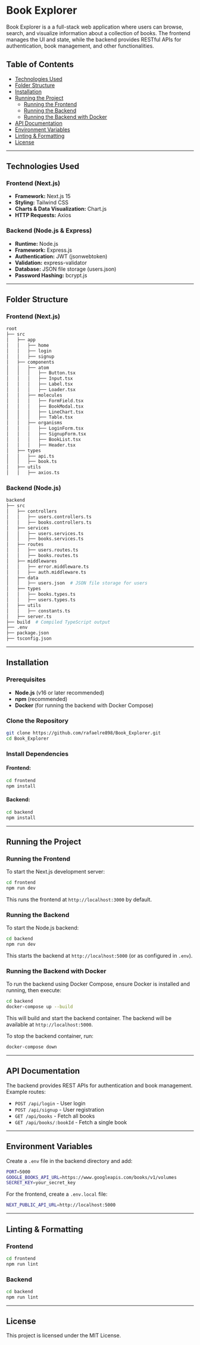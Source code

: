 # Book Explorer

Book Explorer is a a full-stack web application where users can browse, search, and visualize information about a collection of books. The frontend manages the UI and state, while the backend provides RESTful APIs for authentication, book management, and other functionalities.

## Table of Contents

- [Technologies Used](#technologies-used)
- [Folder Structure](#folder-structure)
- [Installation](#installation)
- [Running the Project](#running-the-project)
  - [Running the Frontend](#running-the-frontend)
  - [Running the Backend](#running-the-backend)
  - [Running the Backend with Docker](#running-the-backend-with-docker)
- [API Documentation](#api-documentation)
- [Environment Variables](#environment-variables)
- [Linting & Formatting](#linting--formatting)
- [License](#license)

---

## Technologies Used

### Frontend (Next.js)

- **Framework:** Next.js 15
- **Styling:** Tailwind CSS
- **Charts & Data Visualization:** Chart.js
- **HTTP Requests:** Axios

### Backend (Node.js & Express)

- **Runtime:** Node.js
- **Framework:** Express.js
- **Authentication:** JWT (jsonwebtoken)
- **Validation:** express-validator
- **Database:** JSON file storage (users.json)
- **Password Hashing:** bcrypt.js

---

## Folder Structure

### Frontend (Next.js)

```sh
root
├── src
│   ├── app
│   │   ├── home
│   │   ├── login
│   │   ├── signup
│   ├── components
│   │   ├── atom
│   │   │   ├── Button.tsx
│   │   │   ├── Input.tsx
│   │   │   ├── Label.tsx
│   │   │   ├── Loader.tsx
│   │   ├── molecules
│   │   │   ├── FormField.tsx
│   │   │   ├── BookModal.tsx
│   │   │   ├── LineChart.tsx
│   │   │   ├── Table.tsx
│   │   ├── organisms
│   │   │   ├── LoginForm.tsx
│   │   │   ├── SignupForm.tsx
│   │   │   ├── BookList.tsx
│   │   │   ├── Header.tsx
│   ├── types
│   │   ├── api.ts
│   │   ├── book.ts
│   ├── utils
│   │   ├── axios.ts
```

### Backend (Node.js)

```sh
backend
├── src
│   ├── controllers
│   │   ├── users.controllers.ts
│   │   ├── books.controllers.ts
│   ├── services
│   │   ├── users.services.ts
│   │   ├── books.services.ts
│   ├── routes
│   │   ├── users.routes.ts
│   │   ├── books.routes.ts
│   ├── middlewares
│   │   ├── error.middleware.ts
│   │   ├── auth.middleware.ts
│   ├── data
│   │   ├── users.json  # JSON file storage for users
│   ├── types
│   │   ├── books.types.ts
│   │   ├── users.types.ts
│   ├── utils
│   │   ├── constants.ts
│   ├── server.ts
├── build  # Compiled TypeScript output
├── .env
├── package.json
├── tsconfig.json
```

---

## Installation

### Prerequisites

- **Node.js** (v16 or later recommended)
- **npm** (recommended)
- **Docker** (for running the backend with Docker Compose)

### Clone the Repository

```sh
git clone https://github.com/rafaelre898/Book_Explorer.git
cd Book_Explorer
```

### Install Dependencies

#### Frontend:

```sh
cd frontend
npm install
```

#### Backend:

```sh
cd backend
npm install
```

---

## Running the Project

### Running the Frontend

To start the Next.js development server:

```sh
cd frontend
npm run dev
```

This runs the frontend at `http://localhost:3000` by default.

### Running the Backend

To start the Node.js backend:

```sh
cd backend
npm run dev
```

This starts the backend at `http://localhost:5000` (or as configured in `.env`).

### Running the Backend with Docker

To run the backend using Docker Compose, ensure Docker is installed and running, then execute:

```sh
cd backend
docker-compose up --build
```

This will build and start the backend container. The backend will be available at `http://localhost:5000`.

To stop the backend container, run:

```sh
docker-compose down
```

---

## API Documentation

The backend provides REST APIs for authentication and book management. Example routes:

- `POST /api/login` - User login
- `POST /api/signup` - User registration
- `GET /api/books` - Fetch all books
- `GET /api/books/:bookId` - Fetch a single book

---

## Environment Variables

Create a `.env` file in the backend directory and add:

```sh
PORT=5000
GOOGLE_BOOKS_API_URL=https://www.googleapis.com/books/v1/volumes
SECRET_KEY=your_secret_key
```

For the frontend, create a `.env.local` file:

```sh
NEXT_PUBLIC_API_URL=http://localhost:5000
```

---

## Linting & Formatting

### Frontend

```sh
cd frontend
npm run lint
```

### Backend

```sh
cd backend
npm run lint
```

---

## License

This project is licensed under the MIT License.
